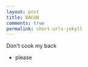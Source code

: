 ```yaml
---
layout: post
title: BACON
comments: true
permalink: short-urls-jekyll
---
```


Don't cook my back

* please
